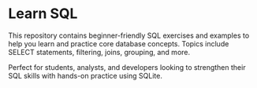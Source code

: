 # Learn SQL

This repository contains beginner-friendly SQL exercises and examples to help you learn and practice core database concepts. Topics include SELECT statements, filtering, joins, grouping, and more.

Perfect for students, analysts, and developers looking to strengthen their SQL skills with hands-on practice using SQLite.
